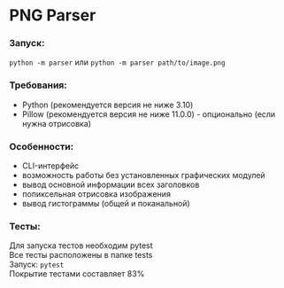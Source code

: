 # PNG Parser

### Запуск: 
`python -m parser` или `python -m parser path/to/image.png`

### Требования:
- Python (рекомендуется версия не ниже 3.10)
- Pillow (рекомендуется версия не ниже 11.0.0) - опционально (если нужна отрисовка)

### Особенности:
- CLI-интерфейс
- возможность работы без установленных графических модулей
- вывод основной информации всех заголовков
- попиксельная отрисовка изображения
- вывод гистограммы (общей и поканальной)

### Тесты:
Для запуска тестов необходим pytest  
Все тесты расположены в папке tests  
Запуск: `pytest`  
Покрытие тестами составляет 83%         
